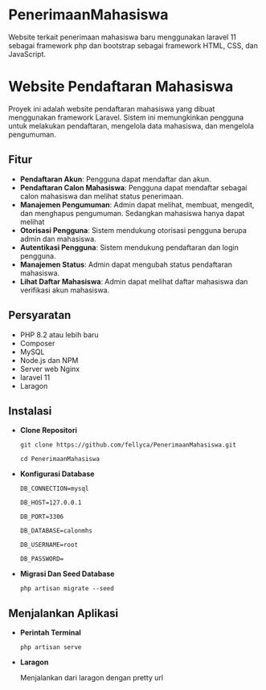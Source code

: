 # PenerimaanMahasiswa
Website terkait penerimaan mahasiswa baru menggunakan laravel 11 sebagai framework php dan bootstrap sebagai framework HTML, CSS, dan JavaScript.

# Website Pendaftaran Mahasiswa

Proyek ini adalah website pendaftaran mahasiswa yang dibuat menggunakan framework Laravel. Sistem ini memungkinkan pengguna untuk melakukan pendaftaran, mengelola data mahasiswa, dan mengelola pengumuman.

## Fitur

- **Pendaftaran Akun**: Pengguna dapat mendaftar dan akun.
- **Pendaftaran Calon Mahasiswa**: Pengguna dapat mendaftar sebagai calon mahasiswa dan melihat status penerimaan.
- **Manajemen Pengumuman**: Admin dapat melihat, membuat, mengedit, dan menghapus pengumuman. Sedangkan mahasiswa hanya dapat melihat
- **Otorisasi Pengguna**: Sistem mendukung otorisasi pengguna berupa admin dan mahasiswa.
- **Autentikasi Pengguna**: Sistem mendukung pendaftaran dan login pengguna.
- **Manajemen Status**: Admin dapat mengubah status pendaftaran mahasiswa.
- **Lihat Daftar Mahasiswa**: Admin dapat melihat daftar mahasiswa dan verifikasi akun mahasiswa.

## Persyaratan

- PHP 8.2 atau lebih baru
- Composer
- MySQL
- Node.js dan NPM
- Server web Nginx
- laravel 11
- Laragon

## Instalasi
- **Clone Repositori**

   `git clone https://github.com/fellyca/PenerimaanMahasiswa.git`

   `cd PenerimaanMahasiswa`

- **Konfigurasi Database**

   `DB_CONNECTION=mysql`

   `DB_HOST=127.0.0.1`

   `DB_PORT=3306`

   `DB_DATABASE=calonmhs`

   `DB_USERNAME=root`

   `DB_PASSWORD=`

- **Migrasi Dan Seed Database**

   `php artisan migrate --seed`

## Menjalankan Aplikasi
- **Perintah Terminal**

   `php artisan serve`

- **Laragon**

   Menjalankan dari laragon dengan pretty url


